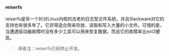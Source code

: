 #### reiserfs

reiserfs是另一个针对Linux内核的古老的日志型文件系统，并且Slackware对它的支持也有很多年了。它非常适合用来存放、读取和写入大量的小文件。可惜的是，当遭遇驱动器故障时没有多少工具可以用来恢复数据，而且它的故障率比ext3要高。

> 译者注：reiserfs已经停止开发。

